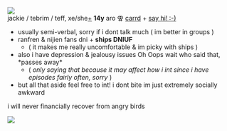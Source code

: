 ![](https://media.discordapp.net/attachments/729124835296280689/1113228238714572962/IMG_3377.gif)  
jackie / tebrim / teff, xe/she[+](https://pronouns.cc/@jack) **14y** aro ⚢ [carrd](https://tebrim.carrd.co/) + [say hi! :-)](https://retrospring.net/@tebrim)  

- usually semi-verbal, sorry if i dont talk much ( im better in groups )  
- ranfren & nijien fans dni + **ships DNIUF**  
  - ( it makes me really uncomfortable & im picky with ships )  
- also i have depression & jealousy issues Oh Oops wait who said that, \*passes away*  
  - ( *only saying that because it may affect how i int since i have episodes fairly often, sorry* )  
- but all that aside feel free to int! i dont bite im just extremely socially awkward  

i will never financially recover from angry birds  

![](https://media.discordapp.net/attachments/729124835296280689/1113359944721379379/IMG_7823.gif)
